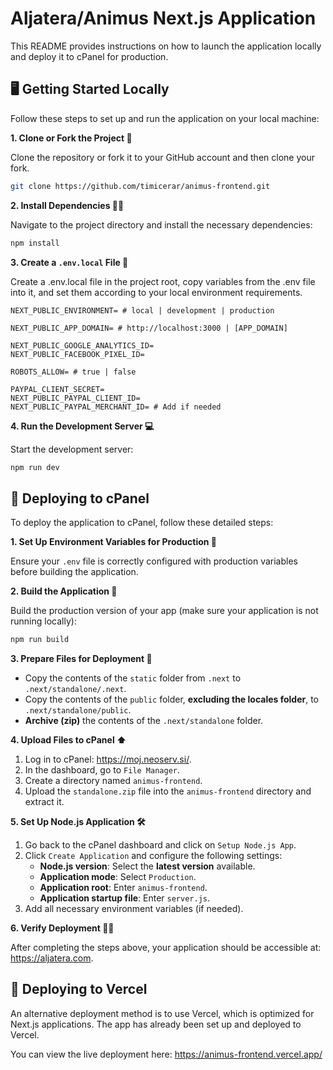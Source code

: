 # Aljatera/Animus Next.js Application

This README provides instructions on how to launch the application locally and deploy it to cPanel for production.

## 🖥️ Getting Started Locally

Follow these steps to set up and run the application on your local machine:

**1. Clone or Fork the Project 📁**

Clone the repository or fork it to your GitHub account and then clone your fork.

```bash
git clone https://github.com/timicerar/animus-frontend.git
```

**2. Install Dependencies 👨‍💻**

Navigate to the project directory and install the necessary dependencies:

```bash
npm install
```

**3. Create a `.env.local` File 🔑**

Create a .env.local file in the project root, copy variables from the .env file into it, and set them according to your local environment requirements.

```
NEXT_PUBLIC_ENVIRONMENT= # local | development | production

NEXT_PUBLIC_APP_DOMAIN= # http://localhost:3000 | [APP_DOMAIN]

NEXT_PUBLIC_GOOGLE_ANALYTICS_ID=
NEXT_PUBLIC_FACEBOOK_PIXEL_ID=

ROBOTS_ALLOW= # true | false

PAYPAL_CLIENT_SECRET=
NEXT_PUBLIC_PAYPAL_CLIENT_ID=
NEXT_PUBLIC_PAYPAL_MERCHANT_ID= # Add if needed
```

**4. Run the Development Server 💻**

Start the development server:

```bash
npm run dev
```

## 🚀 Deploying to cPanel

To deploy the application to cPanel, follow these detailed steps:

**1. Set Up Environment Variables for Production 🔑**

Ensure your `.env` file is correctly configured with production variables before building the application.

**2. Build the Application 🧱**

Build the production version of your app (make sure your application is not running locally):

```bash
npm run build
```

**3. Prepare Files for Deployment 🚛**

- Copy the contents of the `static` folder from `.next` to `.next/standalone/.next`.
- Copy the contents of the `public` folder, **excluding the locales folder**, to `.next/standalone/public`.
- **Archive (zip)** the contents of the `.next/standalone` folder.

**4. Upload Files to cPanel ⬆️**

1. Log in to cPanel: https://moj.neoserv.si/.
2. In the dashboard, go to `File Manager`.
3. Create a directory named `animus-frontend`.
4. Upload the `standalone.zip` file into the `animus-frontend` directory and extract it.

**5. Set Up Node.js Application 🛠️**

1. Go back to the cPanel dashboard and click on `Setup Node.js App`.
2. Click `Create Application` and configure the following settings:
   - **Node.js version**: Select the **latest version** available.
   - **Application mode**: Select `Production`.
   - **Application root**: Enter `animus-frontend`.
   - **Application startup file**: Enter `server.js`.
3. Add all necessary environment variables (if needed).

**6. Verify Deployment 🧑‍💻**

After completing the steps above, your application should be accessible at:
https://aljatera.com.

## 🚀 Deploying to Vercel

An alternative deployment method is to use Vercel, which is optimized for Next.js applications. The app has already been set up and deployed to Vercel.

You can view the live deployment here:
https://animus-frontend.vercel.app/